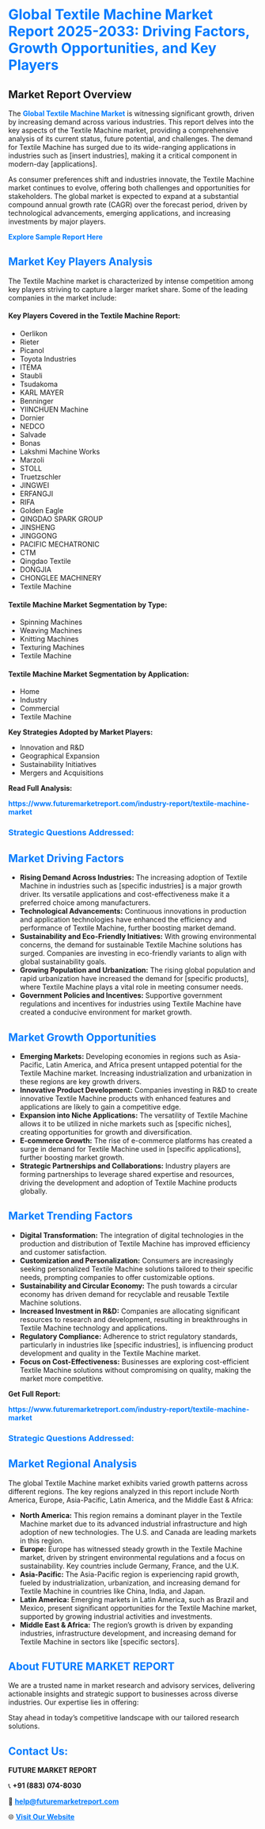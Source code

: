 <h1 style="color: #007BFF;">Global Textile Machine Market Report 2025-2033: Driving Factors, Growth Opportunities, and Key Players</h1>

<section id="overview">
<h2>Market Report Overview</h2>
<p>The <a href="https://www.futuremarketreport.com/industry-report/textile-machine-market" style="color: #007BFF; text-decoration: none;"><strong>Global Textile Machine Market</strong></a> is witnessing significant growth, driven by increasing demand across various industries. This report delves into the key aspects of the Textile Machine market, providing a comprehensive analysis of its current status, future potential, and challenges. The demand for Textile Machine has surged due to its wide-ranging applications in industries such as [insert industries], making it a critical component in modern-day [applications].</p>
<p>As consumer preferences shift and industries innovate, the Textile Machine market continues to evolve, offering both challenges and opportunities for stakeholders. The global market is expected to expand at a substantial compound annual growth rate (CAGR) over the forecast period, driven by technological advancements, emerging applications, and increasing investments by major players.</p>
</section>

<section id="overview">
<p><a href="https://www.futuremarketreport.com/request-sample/reportId=101640" style="color: #007BFF; text-decoration: none;"><strong>Explore Sample Report Here</strong></a></p>
</section>

<section id="key-players">
<h2 style="color: #007BFF;">Market Key Players Analysis</h2>
<p>The Textile Machine market is characterized by intense competition among key players striving to capture a larger market share. Some of the leading companies in the market include:</p>
<h4>Key Players Covered in the Textile Machine Report:</h4>
<ul><li>Oerlikon</li><li>Rieter</li><li>Picanol</li><li>Toyota Industries</li><li>ITEMA</li><li>Staubli</li><li>Tsudakoma</li><li>KARL MAYER</li><li>Benninger</li><li>YIINCHUEN Machine</li><li>Dornier</li><li>NEDCO</li><li>Salvade</li><li>Bonas</li><li>Lakshmi Machine Works</li><li>Marzoli</li><li>STOLL</li><li>Truetzschler</li><li>JINGWEI</li><li>ERFANGJI</li><li>RIFA</li><li>Golden Eagle</li><li>QINGDAO SPARK GROUP</li><li>JINSHENG</li><li>JINGGONG</li><li>PACIFIC MECHATRONIC</li><li>CTM</li><li>Qingdao Textile</li><li>DONGJIA</li><li>CHONGLEE MACHINERY</li><li>Textile Machine</li></ul>
<h4>Textile Machine Market Segmentation by Type:</h4>
<ul><li>Spinning Machines</li><li>Weaving Machines</li><li>Knitting Machines</li><li>Texturing Machines</li><li>Textile Machine</li></ul>

<h4>Textile Machine Market Segmentation by Application:</h4>
<ul><li>Home</li><li>Industry</li><li>Commercial</li><li>Textile Machine</li></ul>
<p><strong>Key Strategies Adopted by Market Players:</strong></p>
<ul>
<li>Innovation and R&D</li>
<li>Geographical Expansion</li>
<li>Sustainability Initiatives</li>
<li>Mergers and Acquisitions</li>
</ul>
</section>

<section>
<p><strong>Read Full Analysis: </strong></p><a href="https://www.futuremarketreport.com/industry-report/textile-machine-market" style="color: #007BFF; text-decoration: none;"><strong>https://www.futuremarketreport.com/industry-report/textile-machine-market</strong></a>
<h3 style="color: #007BFF;">Strategic Questions Addressed:</h3>
</section>

<section id="driving-factors">
<h2 style="color: #007BFF;">Market Driving Factors</h2>
<ul>
<li><strong>Rising Demand Across Industries:</strong> The increasing adoption of Textile Machine in industries such as [specific industries] is a major growth driver. Its versatile applications and cost-effectiveness make it a preferred choice among manufacturers.</li>
<li><strong>Technological Advancements:</strong> Continuous innovations in production and application technologies have enhanced the efficiency and performance of Textile Machine, further boosting market demand.</li>
<li><strong>Sustainability and Eco-Friendly Initiatives:</strong> With growing environmental concerns, the demand for sustainable Textile Machine solutions has surged. Companies are investing in eco-friendly variants to align with global sustainability goals.</li>
<li><strong>Growing Population and Urbanization:</strong> The rising global population and rapid urbanization have increased the demand for [specific products], where Textile Machine plays a vital role in meeting consumer needs.</li>
<li><strong>Government Policies and Incentives:</strong> Supportive government regulations and incentives for industries using Textile Machine have created a conducive environment for market growth.</li>
</ul>
</section>

<section id="growth-opportunities">
<h2 style="color: #007BFF;">Market Growth Opportunities</h2>
<ul>
<li><strong>Emerging Markets:</strong> Developing economies in regions such as Asia-Pacific, Latin America, and Africa present untapped potential for the Textile Machine market. Increasing industrialization and urbanization in these regions are key growth drivers.</li>
<li><strong>Innovative Product Development:</strong> Companies investing in R&D to create innovative Textile Machine products with enhanced features and applications are likely to gain a competitive edge.</li>
<li><strong>Expansion into Niche Applications:</strong> The versatility of Textile Machine allows it to be utilized in niche markets such as [specific niches], creating opportunities for growth and diversification.</li>
<li><strong>E-commerce Growth:</strong> The rise of e-commerce platforms has created a surge in demand for Textile Machine used in [specific applications], further boosting market growth.</li>
<li><strong>Strategic Partnerships and Collaborations:</strong> Industry players are forming partnerships to leverage shared expertise and resources, driving the development and adoption of Textile Machine products globally.</li>
</ul>
</section>

<section id="trending-factors">
<h2 style="color: #007BFF;">Market Trending Factors</h2>
<ul>
<li><strong>Digital Transformation:</strong> The integration of digital technologies in the production and distribution of Textile Machine has improved efficiency and customer satisfaction.</li>
<li><strong>Customization and Personalization:</strong> Consumers are increasingly seeking personalized Textile Machine solutions tailored to their specific needs, prompting companies to offer customizable options.</li>
<li><strong>Sustainability and Circular Economy:</strong> The push towards a circular economy has driven demand for recyclable and reusable Textile Machine solutions.</li>
<li><strong>Increased Investment in R&D:</strong> Companies are allocating significant resources to research and development, resulting in breakthroughs in Textile Machine technology and applications.</li>
<li><strong>Regulatory Compliance:</strong> Adherence to strict regulatory standards, particularly in industries like [specific industries], is influencing product development and quality in the Textile Machine market.</li>
<li><strong>Focus on Cost-Effectiveness:</strong> Businesses are exploring cost-efficient Textile Machine solutions without compromising on quality, making the market more competitive.</li>
</ul>
</section>

<section>
<p><strong>Get Full Report: </strong></p><a href="https://www.futuremarketreport.com/industry-report/textile-machine-market" style="color: #007BFF; text-decoration: none;"><strong>https://www.futuremarketreport.com/industry-report/textile-machine-market</strong></a>
<h3 style="color: #007BFF;">Strategic Questions Addressed:</h3>
</section>


<section id="regional-analysis">
<h2 style="color: #007BFF;">Market Regional Analysis</h2>
<p>The global Textile Machine market exhibits varied growth patterns across different regions. The key regions analyzed in this report include North America, Europe, Asia-Pacific, Latin America, and the Middle East & Africa:</p>
<ul>
<li><strong>North America:</strong> This region remains a dominant player in the Textile Machine market due to its advanced industrial infrastructure and high adoption of new technologies. The U.S. and Canada are leading markets in this region.</li>
<li><strong>Europe:</strong> Europe has witnessed steady growth in the Textile Machine market, driven by stringent environmental regulations and a focus on sustainability. Key countries include Germany, France, and the U.K.</li>
<li><strong>Asia-Pacific:</strong> The Asia-Pacific region is experiencing rapid growth, fueled by industrialization, urbanization, and increasing demand for Textile Machine in countries like China, India, and Japan.</li>
<li><strong>Latin America:</strong> Emerging markets in Latin America, such as Brazil and Mexico, present significant opportunities for the Textile Machine market, supported by growing industrial activities and investments.</li>
<li><strong>Middle East & Africa:</strong> The region’s growth is driven by expanding industries, infrastructure development, and increasing demand for Textile Machine in sectors like [specific sectors].</li>
</ul>
</section>

<footer>
<h2 style="color: #007BFF;">About FUTURE MARKET REPORT</h2>
<p>We are a trusted name in market research and advisory services, delivering actionable insights and strategic support to businesses across diverse industries. Our expertise lies in offering:</p>

<p>Stay ahead in today’s competitive landscape with our tailored research solutions.</p>

<h2 style="color: #007BFF;">Contact Us:</h2>
<p><strong>FUTURE MARKET REPORT</strong></p>
<p>📞 <strong>+91 (883) 074-8030</strong></p>
<p>📧 <strong><a href="mailto:help@futuremarketreport.com" style="color: #007BFF;">help@futuremarketreport.com</a></strong></p>
<p>🌐 <strong><a href="https://www.futuremarketreport.com/" style="color: #007BFF;">Visit Our Website</a></strong></p>
</footer>